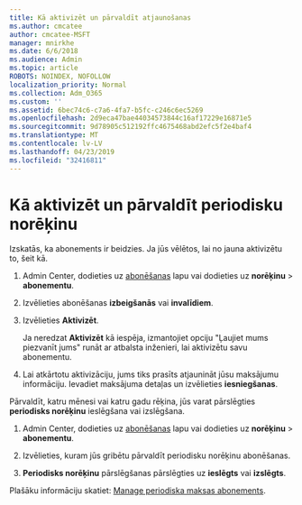 ```yaml
---
title: Kā aktivizēt un pārvaldīt atjaunošanas
ms.author: cmcatee
author: cmcatee-MSFT
manager: mnirkhe
ms.date: 6/6/2018
ms.audience: Admin
ms.topic: article
ROBOTS: NOINDEX, NOFOLLOW
localization_priority: Normal
ms.collection: Adm_O365
ms.custom: ''
ms.assetid: 6bec74c6-c7a6-4fa7-b5fc-c246c6ec5269
ms.openlocfilehash: 2d9eca47bae44034573844c16af17229e16871e5
ms.sourcegitcommit: 9d78905c512192ffc4675468abd2efc5f2e4baf4
ms.translationtype: MT
ms.contentlocale: lv-LV
ms.lasthandoff: 04/23/2019
ms.locfileid: "32416811"
---
```

# <a name="how-to-reactivate-and-manage-recurring-billing"></a>Kā aktivizēt un pārvaldīt periodisku norēķinu

Izskatās, ka abonements ir beidzies. Ja jūs vēlētos, lai no jauna aktivizētu to, šeit kā.
  
1. Admin Center, dodieties uz [abonēšanas](https://go.microsoft.com/fwlink/p/?linkid=842054) lapu vai dodieties uz **norēķinu** \> **abonementu**.
    
2. Izvēlieties abonēšanas **izbeigšanās** vai **invalīdiem**.
    
3. Izvēlieties **Aktivizēt**.
    
    Ja neredzat **Aktivizēt** kā iespēja, izmantojiet opciju "Ļaujiet mums piezvanīt jums" runāt ar atbalsta inženieri, lai aktivizētu savu abonementu. 
    
4. Lai atkārtotu aktivizāciju, jums tiks prasīts atjaunināt jūsu maksājumu informāciju. Ievadiet maksājuma detaļas un izvēlieties **iesniegšanas**.
    
Pārvaldīt, katru mēnesi vai katru gadu rēķina, jūs varat pārslēgties **periodisks norēķinu** ieslēgšana vai izslēgšana. 
  
1. Admin Center, dodieties uz [abonēšanas](https://go.microsoft.com/fwlink/p/?linkid=842054) lapu vai dodieties uz **norēķinu** \> **abonementu**.
    
2. Izvēlieties, kuram jūs gribētu pārvaldīt periodisku norēķinu abonēšanas.
    
3. **Periodisks norēķinu** pārslēgšanas pārslēgties uz **ieslēgts** vai **izslēgts**.
    
Plašāku informāciju skatiet: [Manage periodiska maksas abonements](https://support.office.com/article/8d83b530-f4ca-47f6-a666-e5791cbacc7e).
  

